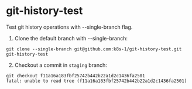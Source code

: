 # git-history-test
Test git history operations with --single-branch flag.

1. Clone the default branch with --single-branch:
```
git clone --single-branch git@github.com:k8s-1/git-history-test.git git-history-test
```

2. Checkout a commit in `staging` branch:
```
git checkout f11a16a183fbf25742b442b22a1d2c1436fa2501
fatal: unable to read tree (f11a16a183fbf25742b442b22a1d2c1436fa2501)
```
 
